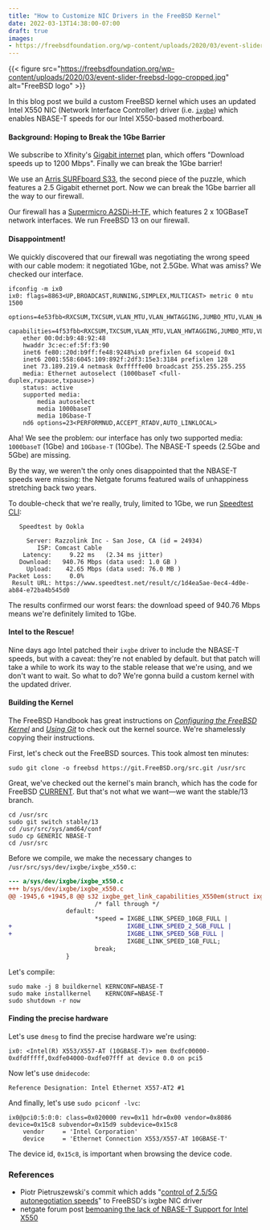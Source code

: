 ```yaml
---
title: "How to Customize NIC Drivers in the FreeBSD Kernel"
date: 2022-03-13T14:38:00-07:00
draft: true
images:
- https://freebsdfoundation.org/wp-content/uploads/2020/03/event-slider-freebsd-logo-cropped.jpg
---
```


{{< figure src="https://freebsdfoundation.org/wp-content/uploads/2020/03/event-slider-freebsd-logo-cropped.jpg" alt="FreeBSD logo" >}}

In this blog post we build a custom FreeBSD kernel which uses an updated Intel
X550 NIC (Network Interface Controller) driver (i.e.
[`ixgbe`](https://www.freebsd.org/cgi/man.cgi?query=ixgbe&sektion=4)) which
enables NBASE-T speeds for our Intel X550-based motherboard.

#### Background: Hoping to Break the 1Gbe Barrier

We subscribe to Xfinity's [Gigabit internet](https://www.xfinity.com/gig) plan,
which offers "Download speeds up to 1200 Mbps". Finally we can break the 1Gbe
barrier!

We use an [Arris SURFboard
S33](https://www.surfboard.com/products/cable-modems/s33/), the second piece of
the puzzle, which features a 2.5 Gigabit ethernet port. Now we can break the
1Gbe barrier all the way to our firewall.

Our firewall has a [Supermicro
A2SDi-H-TF](https://www.supermicro.com/en/products/motherboard/A2SDi-H-TF?locale=en),
which features 2 x 10GBaseT network interfaces. We run FreeBSD 13 on our
firewall.

#### Disappointment!

We quickly discovered that our firewall was negotiating the wrong speed with our
cable modem: it negotiated 1Gbe, not 2.5Gbe. What was amiss? We checked our
interface.

```
ifconfig -m ix0
ix0: flags=8863<UP,BROADCAST,RUNNING,SIMPLEX,MULTICAST> metric 0 mtu 1500
	options=4e53fbb<RXCSUM,TXCSUM,VLAN_MTU,VLAN_HWTAGGING,JUMBO_MTU,VLAN_HWCSUM,TSO4,TSO6,LRO,WOL_UCAST,WOL_MCAST,WOL_MAGIC,VLAN_HWFILTER,VLAN_HWTSO,RXCSUM_IPV6,TXCSUM_IPV6,NOMAP>
	capabilities=4f53fbb<RXCSUM,TXCSUM,VLAN_MTU,VLAN_HWTAGGING,JUMBO_MTU,VLAN_HWCSUM,TSO4,TSO6,LRO,WOL_UCAST,WOL_MCAST,WOL_MAGIC,VLAN_HWFILTER,VLAN_HWTSO,NETMAP,RXCSUM_IPV6,TXCSUM_IPV6,NOMAP>
	ether 00:0d:b9:48:92:48
	hwaddr 3c:ec:ef:5f:f3:90
	inet6 fe80::20d:b9ff:fe48:9248%ix0 prefixlen 64 scopeid 0x1
	inet6 2001:558:6045:109:892f:2df3:15e3:3184 prefixlen 128
	inet 73.189.219.4 netmask 0xfffffe00 broadcast 255.255.255.255
	media: Ethernet autoselect (1000baseT <full-duplex,rxpause,txpause>)
	status: active
	supported media:
		media autoselect
		media 1000baseT
		media 10Gbase-T
	nd6 options=23<PERFORMNUD,ACCEPT_RTADV,AUTO_LINKLOCAL>
```

Aha! We see the problem: our interface has only two supported media: `1000baseT`
(1Gbe) and `10Gbase-T` (10Gbe). The NBASE-T speeds (2.5Gbe and 5Gbe) are
missing.

By the way, we weren't the only ones disappointed that the NBASE-T speeds were
missing: the Netgate forums featured wails of unhappiness stretching back two
years.

To double-check that we're really, truly, limited to 1Gbe, we run [Speedtest
CLI](https://www.speedtest.net/apps/cli):

```text
   Speedtest by Ookla

     Server: Razzolink Inc - San Jose, CA (id = 24934)
        ISP: Comcast Cable
    Latency:     9.22 ms   (2.34 ms jitter)
   Download:   940.76 Mbps (data used: 1.0 GB )
     Upload:    42.65 Mbps (data used: 76.0 MB )
Packet Loss:     0.0%
 Result URL: https://www.speedtest.net/result/c/1d4ea5ae-0ec4-4d0e-ab84-e72ba4b545d0
```

The results confirmed our worst fears: the download speed of 940.76 Mbps means
we're definitely limited to 1Gbe.

#### Intel to the Rescue!

Nine days ago Intel patched their `ixgbe` driver to include the NBASE-T speeds,
but with a caveat: they're not enabled by default.
but that patch will take a while to work its way to the stable release that
we're using, and we don't want to wait. So what to do? We're gonna build a
custom kernel with the updated driver.

#### Building the Kernel

The FreeBSD Handbook has great instructions on _[Configuring the FreeBSD
Kernel](https://docs.freebsd.org/en/books/handbook/kernelconfig/)_ and _[Using
Git](https://docs.freebsd.org/en/books/handbook/mirrors/index.html#git)_ to
check out the kernel source. We're shamelessly copying their instructions.

First, let's check out the FreeBSD sources. This took almost ten minutes:

```shell
sudo git clone -o freebsd https://git.FreeBSD.org/src.git /usr/src
```

Great, we've checked out the kernel's main branch, which has the code for
FreeBSD
[CURRENT](https://docs.freebsd.org/en/books/handbook/cutting-edge/#current).
But that's not what we want—we want the stable/13 branch.

```shell
cd /usr/src
sudo git switch stable/13
cd /usr/src/sys/amd64/conf
sudo cp GENERIC NBASE-T
cd /usr/src
```

Before we compile, we make the necessary changes to
`/usr/src/sys/dev/ixgbe/ixgbe_x550.c`:

```diff
--- a/sys/dev/ixgbe/ixgbe_x550.c
+++ b/sys/dev/ixgbe/ixgbe_x550.c
@@ -1945,6 +1945,8 @@ s32 ixgbe_get_link_capabilities_X550em(struct ixgbe_hw *hw,
                        /* fall through */
                default:
                        *speed = IXGBE_LINK_SPEED_10GB_FULL |
+                                IXGBE_LINK_SPEED_2_5GB_FULL |
+                                IXGBE_LINK_SPEED_5GB_FULL |
                                 IXGBE_LINK_SPEED_1GB_FULL;
                        break;
                }
```

Let's compile:

```
sudo make -j 8 buildkernel KERNCONF=NBASE-T
sudo make installkernel    KERNCONF=NBASE-T
sudo shutdown -r now
```

#### Finding the precise hardware

Let's use `dmesg` to find the precise hardware we're using:

```
ix0: <Intel(R) X553/X557-AT (10GBASE-T)> mem 0xdfc00000-0xdfdfffff,0xdfe04000-0xdfe07fff at device 0.0 on pci5
```

Now let's use `dmidecode`:

```
Reference Designation: Intel Ethernet X557-AT2 #1
```

And finally, let's use `sudo pciconf -lvc`:

```
ix0@pci0:5:0:0:	class=0x020000 rev=0x11 hdr=0x00 vendor=0x8086 device=0x15c8 subvendor=0x15d9 subdevice=0x15c8
    vendor     = 'Intel Corporation'
    device     = 'Ethernet Connection X553/X557-AT 10GBASE-T'
```

The device id, `0x15c8`, is important when browsing the device code.

### References

- Piotr Pietruszewski's commit which adds "[control of 2.5/5G autonegotiation
  speeds](https://cgit.freebsd.org/src/commit/sys/dev/ixgbe/ixgbe.h?id=d381c807510de2ebb453a563540bd17e344a2aab)" to FreeBSD's ixgbe NIC driver
- netgate forum post [bemoaning the lack of NBASE-T Support for Intel
  X550](https://forum.netgate.com/topic/146913/nbase-t-support-for-intel-x550/27)
